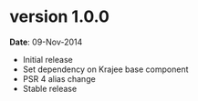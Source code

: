 version 1.0.0
=============
**Date**: 09-Nov-2014

- Initial release
- Set dependency on Krajee base component
- PSR 4 alias change
- Stable release